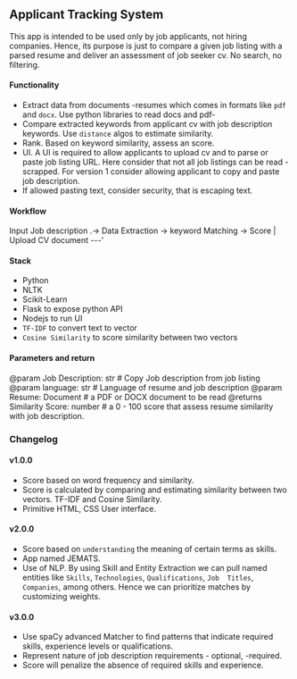 ## Applicant Tracking System

This app is intended to be used only by job applicants, not hiring companies.
Hence, its purpose is just to compare a given job listing with a parsed resume and deliver an assessment of job seeker cv.
No search, no filtering. 


#### Functionality

- Extract data from documents -resumes which comes in formats like `pdf` and `docx`. Use python libraries to read docs and 
pdf-
- Compare extracted keywords from applicant cv with job description keywords.  Use `distance` algos to estimate similarity.
- Rank. Based on keyword similarity, assess an score.
- UI. A UI is required to allow applicants to upload cv and to parse or paste job listing URL.
Here consider that not all job listings can be read -scrapped.  For version 1 consider allowing applicant to copy and paste 
job description.
- If allowed pasting text, consider security, that is escaping text.


#### Workflow

Input Job description .-> Data Extraction -> keyword Matching -> Score
                      |
Upload CV document ---'

#### Stack

- Python
- NLTK
- Scikit-Learn
- Flask to expose python API
- Nodejs to run UI
- `TF-IDF` to convert text to vector
- `Cosine Similarity` to score similarity between two vectors

#### Parameters and return
@param Job Description: str # Copy Job description from job listing
@param language: str # Language of resume and job description
@param Resume: Document # a PDF or DOCX document to be read
@returns Similarity Score: number # a 0 - 100 score that assess resume similarity with job description. 

### Changelog

#### v1.0.0 
- Score based on word frequency and similarity.
- Score is calculated by comparing and estimating similarity between two vectors.  TF-IDF and Cosine Similarity.
- Primitive HTML, CSS User interface.

#### v2.0.0
- Score based on `understanding` the meaning of certain terms as skills.
- App named JEMATS.
- Use of NLP.
    By using Skill and Entity Extraction we can pull named entities like `Skills`, `Technologies`, `Qualifications`, `Job 
    Titles`, `Companies`, among others. Hence we can prioritize matches by customizing weights.

#### v3.0.0
- Use spaCy advanced Matcher to find patterns that indicate required skills, experience levels or qualifications.
- Represent nature of job description requirements - optional, -required.
- Score will penalize the absence of required skills and experience.
